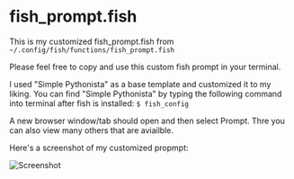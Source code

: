 # fish_prompt.fish
This is my customized fish_prompt.fish from `~/.config/fish/functions/fish_prompt.fish`

Please feel free to copy and use this custom fish prompt in your terminal.

I used "Simple Pythonista" as a base template and customized it to my liking.  You can find "Simple Pythonista" by typing the following command into terminal after fish is installed:
`$ fish_config`

A new browser window/tab should open and then select Prompt.  Thre you can also view many others that are aviailble.

Here's a screenshot of my customized propmpt:

![Screenshot](https://s32.postimg.org/pubao326t/Screenshot_at_2016_05_02_20_11_37.png)
